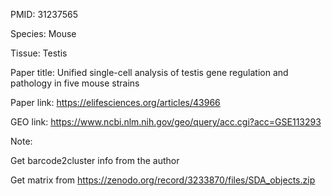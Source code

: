 PMID: 31237565

Species: Mouse

Tissue: Testis

Paper title: Unified single-cell analysis of testis gene regulation and pathology in five mouse strains

Paper link: https://elifesciences.org/articles/43966

GEO link: https://www.ncbi.nlm.nih.gov/geo/query/acc.cgi?acc=GSE113293

Note:

Get barcode2cluster info from the author

Get matrix from https://zenodo.org/record/3233870/files/SDA_objects.zip
